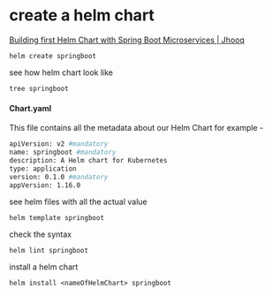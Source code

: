 # create a helm chart

[Building first Helm Chart with Spring Boot Microservices | Jhooq](https://jhooq.com/building-first-helm-chart-with-spring-boot/)



```
helm create springboot
```

see how helm chart look like 

```
tree springboot
```



#### Chart.yaml

This file contains all the metadata about our Helm Chart for example -

```bash
apiVersion: v2 #mandatory
name: springboot #mandatory
description: A Helm chart for Kubernetes
type: application
version: 0.1.0 #mandatory
appVersion: 1.16.0
```



see helm files with all the actual value 

```
helm template springboot
```



check the syntax 

```
helm lint springboot
```

install a helm chart

```
helm install <nameOfHelmChart> springboot
```


